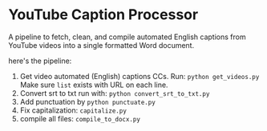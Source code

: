 # YouTube Caption Processor

A pipeline to fetch, clean, and compile automated English captions from YouTube videos into a single formatted Word document.

here's the pipeline:

1. Get video automated (English) captions CCs. Run:
```python get_videos.py```
Make sure `list` exists with URL on each line.
2. Convert srt to txt run with:
```python convert_srt_to_txt.py```
3. Add punctuation by
```python punctuate.py```
4. Fix capitalization:
```capitalize.py```
5. compile all files:
```compile_to_docx.py```
